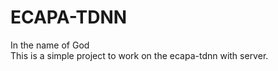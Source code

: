 # ECAPA-TDNN
In the name of God </br>
This is a simple project to work on the ecapa-tdnn with server.</br>
